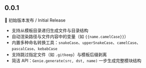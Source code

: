## 0.0.1

🎉 初始版本发布 / Initial Release

- 支持从模板目录递归生成文件与目录结构
- 自动渲染路径与文件内容中的变量（如 `{{name.camelCase}}`）
- 内置多种命名转换工具：`snakeCase`、`upperSnakeCase`、`camelCase`、`pascalCase`、`kebabCase`
- 支持跳过指定文件（如 `.gitkeep`）与模板后缀剥离
- 简洁 API：`Genie.generate(src, dst, name)` 一步生成完整模块结构
